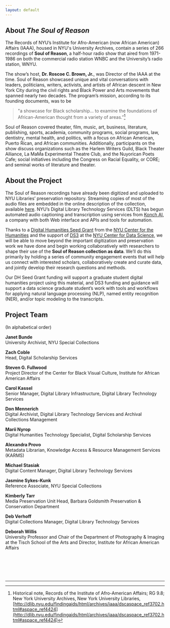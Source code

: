 ```yaml
---
layout: default
---
```

## About *The Soul of Reason*

The Records of NYU’s Institute for Afro-American (now African American) Affairs (IAAA), housed in NYU's University Archives, contain a series of 266 recordings of **Soul of Reason**, a half-hour radio show that aired from 1971-1986 on both the commercial radio station WNBC and the University’s radio station, WNYU.

The show’s host, **Dr. Roscoe C. Brown, Jr.**, was Director of the IAAA at the time. Soul of Reason showcased unique and vital conversations with leaders, politicians, writers, activists, and artists of African descent in New York City during the civil rights and Black Power and Arts movements that spanned nearly two decades. The program’s mission, according to its founding documents, was to be

> "a showcase for Black scholarship...
> to examine the foundations of African-American thought from a variety of areas.”[^1]


Soul of Reason covered theater, film, music, art, business, literature, publishing, sports, academia, community programs, social programs, law, dentistry, mental health, and politics, with a focus on African American, Puerto Rican, and African communities. Additionally, participants on the show discuss organizations such as the Harlem Writers Guild, Black Theater Alliance, La MaMa Experimental Theatre Club, and the Nuyorican Poets Cafe; social initiatives including the Congress on Racial Equality, or CORE; and seminal works of literature and theater.

## About the Project

The Soul of Reason recordings have already been digitized and uploaded to NYU Libraries’ preservation repository. Streaming copies of most of the audio files are embedded in the online description of the collection, available [here](http://dlib.nyu.edu/findingaids/html/archives/iaaa/dscaspace_ref3702.html#aspace_ref4424). NYU’s Digital Library Technology Services (DLTS) has begun automated audio captioning and transcription using services from [Konch AI](https://www.konch.ai/), a company with both Web interface and APIs and tools for automation.


Thanks to a [Digital Humanities Seed Grant](https://nyuhumanities.org/funded-activities/digital-humanities-seed-grant/) from the [NYU Center for the Humanities](https://nyuhumanities.org/) and the support of [DS3](https://cds.nyu.edu/ds3/) at the [NYU Center for Data Science](https://cds.nyu.edu/), we will be able to move beyond the important digitization and preservation work we have done and begin working collaboratively with researchers to shape their use of the **Soul of Reason collection as data**. We’ll do this primarily by holding a series of community engagement events that will help us connect with interested scholars, collaboratively create and curate data, and jointly develop their research questions and methods.

Our DH Seed Grant funding will support a graduate student digital humanities project using this material, and DS3 funding and guidance will support a data science graduate student’s work with tools and workflows for applying natural language processing (NLP), named entity recognition (NER), and/or topic modeling to the transcripts.

## Project Team

(In alphabetical order)

**Janet Bunde**  
University Archivist, NYU Special Collections  

**Zach Coble**  
Head, Digital Scholarship Services  

**Steven G. Fullwood**  
Project Director of the Center for Black Visual Culture, Institute for African American Affairs  

**Carol Kassel**  
Senior Manager, Digital Library Infrastructure, Digital Library Technology Services  

**Don Mennerich**  
Digital Archivist, Digital Library Technology Services and Archival Collections Management

**Marii Nyrop**  
Digital Humanities Technology Specialist, Digital Scholarship Services

**Alexandra Provo**  
Metadata Librarian, Knowledge Access & Resource Management Services (KARMS)

**Michael Stasiak**  
Digital Content Manager, Digital Library Technology Services

**Jasmine Sykes-Kunk**  
Reference Associate, NYU Special Collections

**Kimberly Tarr**  
Media Preservation Unit Head, Barbara Goldsmith Preservation & Conservation Department

**Deb Verhoff**  
Digital Collections Manager, Digital Library Technology Services  

**Deborah Willis**  
University Professor and Chair of the Department of Photography & Imaging at the Tisch School of the Arts and Director, Institute for African American Affairs    


<br>
<br>
<br>
<br>

----

[^1]: Historical note, Records of the Institute of Afro-American Affairs; RG 9.8; New York University Archives, New York University Libraries, [http://dlib.nyu.edu/findingaids/html/archives/iaaa/dscaspace_ref3702.html#aspace_ref4424](http://dlib.nyu.edu/findingaids/html/archives/iaaa/dscaspace_ref3702.html#aspace_ref4424)
